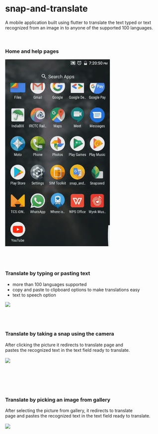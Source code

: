 # snap-and-translate
A mobile application built using flutter to translate the text typed or text recognized from an image in to anyone of the supported 100 languages.
<br />
<br />
<br />

### Home and help pages

<kbd>
<img src="gifs/intro.gif" height="600">
</kbd>
<br />
<br />
<br />
<br />

### Translate by typing or pasting text

- more than 100 languages supported
- copy and paste to clipboard options to make translations easy
- text to speech option
<kbd>
<img src="gifs/translate.gif" height="600">
</kbd>

<br />
<br />
<br />
<br />

### Translate by taking a snap using the camera

After clicking the picture it redirects to translate page and <br /> pastes the recognized text in the text field ready to translate.
<br />
<br />
<kbd>
<img src="gifs/camera.gif" height="600">
</kbd>

<br />
<br />
<br />
<br />

### Translate by picking an image from gallery

After selecting the picture from gallery, it redirects to translate <br/>page and pastes the recognized text in the text field ready to translate.
<br />
<br />
<kbd>
<img src="gifs/gallery.gif" height="600">
</kbd>
